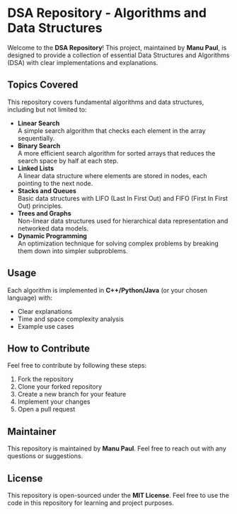 <h1>DSA Repository - Algorithms and Data Structures</h1>
    <p>Welcome to the <strong>DSA Repository</strong>! This project, maintained by <strong>Manu Paul</strong>, is designed to provide a collection of essential Data Structures and Algorithms (DSA) with clear implementations and explanations.</p>
    
  <h2>Topics Covered</h2>
    <p>This repository covers fundamental algorithms and data structures, including but not limited to:</p>
    <ul>
        <li><strong>Linear Search</strong><br>A simple search algorithm that checks each element in the array sequentially.</li>
        <li><strong>Binary Search</strong><br>A more efficient search algorithm for sorted arrays that reduces the search space by half at each step.</li>
       
   <li><strong>Linked Lists</strong><br>A linear data structure where elements are stored in nodes, each pointing to the next node.</li>
        <li><strong>Stacks and Queues</strong><br>Basic data structures with LIFO (Last In First Out) and FIFO (First In First Out) principles.</li>
        <li><strong>Trees and Graphs</strong><br>Non-linear data structures used for hierarchical data representation and networked data models.</li>
        <li><strong>Dynamic Programming</strong><br>An optimization technique for solving complex problems by breaking them down into simpler subproblems.</li>
    </ul>
    
   <h2>Usage</h2>
    <p>Each algorithm is implemented in <strong>C++/Python/Java</strong> (or your chosen language) with:</p>
    <ul>
        <li>Clear explanations</li>
        <li>Time and space complexity analysis</li>
        <li>Example use cases</li>
    </ul>

   <h2>How to Contribute</h2>
    <p>Feel free to contribute by following these steps:</p>
    <ol>
        <li>Fork the repository</li>
        <li>Clone your forked repository</li>
        <li>Create a new branch for your feature</li>
        <li>Implement your changes</li>
        <li>Open a pull request</li>
    </ol>

   <h2>Maintainer</h2>
   <p>This repository is maintained by <strong>Manu Paul</strong>. Feel free to reach out with any questions or suggestions.</p>

   <h2>License</h2>
    <p>This repository is open-sourced under the <strong>MIT License</strong>. Feel free to use the code in this repository for learning and project purposes.</p>
